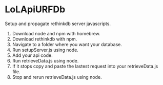 # LoLApiURFDb
Setup and propagate rethinkdb server javascripts.

1. Download node and npm with homebrew.
2. Download rethinkdb with npm.
3. Navigate to a folder where you want your database.
4. Run setupServer.js using node.
5. Add your api code.
6. Run retrieveData.js using node.
7. If it stops copy and paste the lastest request into your retrieveData.js file.
8. Stop and rerun retrieveData.js using node.
